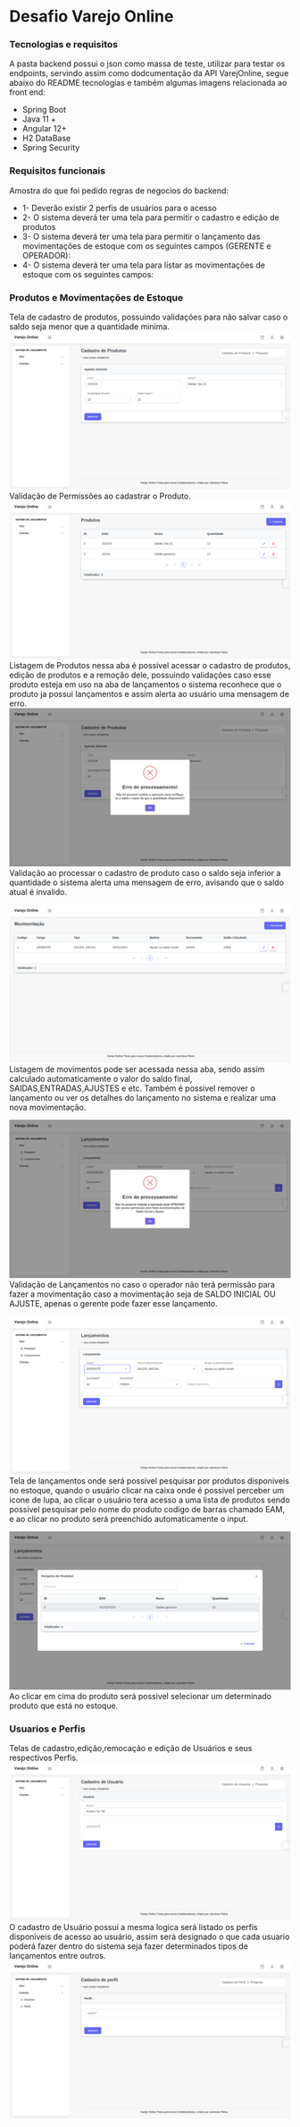 # Desafio Varejo Online

### Tecnologias e requisitos
A pasta backend possui o json como massa de teste, utilizar para testar os endpoints, servindo assim como dodcumentação da API VarejOnline, segue abaixo do README tecnologias e também algumas imagens relacionada ao front end:

* Spring Boot
* Java 11 +
* Angular 12+
* H2 DataBase
* Spring Security

### Requisitos funcionais
Amostra do que foi pedido regras de negocios do backend:

* 1- Deverão existir 2 perfis de usuários para o acesso
* 2- O sistema deverá ter uma tela para permitir o cadastro e edição de produtos
*  3- O sistema deverá ter uma tela para permitir o lançamento das movimentações de estoque com os seguintes campos (GERENTE e OPERADOR):
* 4- O sistema deverá ter uma tela para listar as movimentações de estoque com os seguintes campos:

### Produtos e Movimentações de Estoque
Tela de cadastro de produtos, possuindo validações para não salvar caso o saldo seja menor que a quantidade minima.
![alt text](src/main/resources/assets/CadastroProduto.png)
Validação de Permissões ao cadastrar o Produto.
![alt text](src/main/resources/assets/ListaProdutos.png)
Listagem de Produtos nessa aba é possivel acessar o cadastro de produtos, edição de produtos e a remoção dele, possuindo
validações caso esse produto esteja em uso na aba de lançamentos o sistema reconhece que o produto ja possui lançamentos e assim alerta ao usuário uma mensagem de erro.
![alt text](src/main/resources/assets/ErroAoCadastrarSaldoInvalido.png)
Validação ao processar o cadastro de produto caso o saldo seja inferior a quantidade o sistema alerta uma mensagem de erro, avisando que o saldo atual é invalido.

![alt text](src/main/resources/assets/ListaMovimentacao2.png)
Listagem de movimentos pode ser acessada nessa aba, sendo assim calculado automaticamente o valor do saldo final, SAIDAS,ENTRADAS,AJUSTES e etc.
Também é possivel remover o lançamento ou ver os detalhes do lançamento no sistema e realizar uma nova movimentação.

![alt text](src/main/resources/assets/CadastrarLancamento.png)
Validação de Lançamentos no caso o operador não terá permissão para fazer a movimentação caso a movimentação seja de SALDO INICIAL OU AJUSTE, apenas o gerente pode fazer esse lançamento.

![alt text](src/main/resources/assets/LancamentoSUcess.png)
Tela de lançamentos onde será possivel pesquisar por produtos disponiveis no estoque, quando o usuário clicar na caixa onde é possivel perceber um icone de lupa, ao clicar o usuário tera acesso a uma lista de produtos sendo possivel pesquisar pelo nome do produto codigo de barras chamado EAM, e ao clicar no produto será preenchido automaticamente o input.

![alt text](src/main/resources/assets/PesquisaProdutoLancamento.png)
Ao clicar em cima do produto será possivel selecionar um determinado produto que está  no estoque.

### Usuarios e Perfis

Telas de cadastro,edição,remocação e edição de Usuários e seus respectivos Perfis.
![alt text](src/main/resources/assets/CadastroUsuario.png)
O cadastro de Usuário possui a mesma logica será listado os perfis disponiveis de acesso ao usuário, assim será designado o que cada usuario poderá fazer dentro do sistema seja fazer determinados tipos de lançamentos entre outros.
![alt text](src/main/resources/assets/CadastroPerfil.png)
